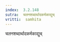 ```yaml
---
index:  3.2.148
sutra:  चलनशब्दार्थादकर्मकाद्युच्
vritti:  samhita 
---
```


चलनशब्दार्थादकर्मकाद्युच्

